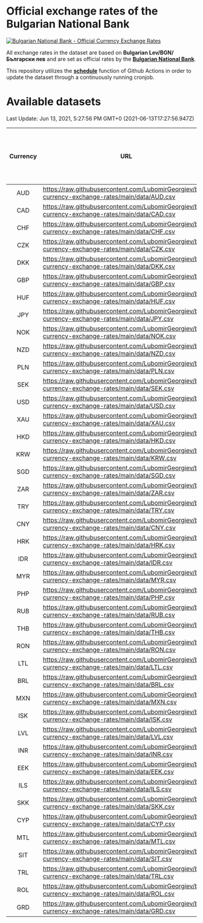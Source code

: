 # Official exchange rates of the Bulgarian National Bank

[![Bulgarian National Bank - Official Currency Exchange Rates](https://github.com/LubomirGeorgiev/bnb-currency-exchange-rates/actions/workflows/update-rates.yml/badge.svg?branch=main)](https://github.com/LubomirGeorgiev/bnb-currency-exchange-rates/actions/workflows/update-rates.yml)

All exchange rates in the dataset are based on **Bulgarian Lev/BGN/Български лев** and are set as official rates by the [**Bulgarian National Bank**](https://www.bnb.bg/Statistics/StExternalSector/StExchangeRates/StERForeignCurrencies/index.htm?toLang=_EN).

This repository utilizes the [**schedule**](https://docs.github.com/en/actions/reference/events-that-trigger-workflows) function of Github Actions in order to update the dataset through a continuously running cronjob.

# Available datasets

<!-- START LINKS (DO NOT EVER FU*ING DELETE THIS COMMENT FOR THE LOVE OF YOUR LIFE!!! IF YOU ARE CURIOS HOW IT WORKS, YOU CAN HAVE A LOOK AT ./src/updateReadme.ts) -->

Last Update: Jun 13, 2021, 5:27:56 PM GMT+0 (2021-06-13T17:27:56.947Z)

| Currency | URL                                                                                             | Number of records | Number of missing days that were filled in |
| :------: | ----------------------------------------------------------------------------------------------- | :---------------: | :----------------------------------------: |
|   AUD    | https://raw.githubusercontent.com/LubomirGeorgiev/bnb-currency-exchange-rates/main/data/AUD.csv |       7797        |                    2406                    |
|   CAD    | https://raw.githubusercontent.com/LubomirGeorgiev/bnb-currency-exchange-rates/main/data/CAD.csv |       7797        |                    2406                    |
|   CHF    | https://raw.githubusercontent.com/LubomirGeorgiev/bnb-currency-exchange-rates/main/data/CHF.csv |       7797        |                    2406                    |
|   CZK    | https://raw.githubusercontent.com/LubomirGeorgiev/bnb-currency-exchange-rates/main/data/CZK.csv |       7797        |                    2406                    |
|   DKK    | https://raw.githubusercontent.com/LubomirGeorgiev/bnb-currency-exchange-rates/main/data/DKK.csv |       7797        |                    2406                    |
|   GBP    | https://raw.githubusercontent.com/LubomirGeorgiev/bnb-currency-exchange-rates/main/data/GBP.csv |       7797        |                    2406                    |
|   HUF    | https://raw.githubusercontent.com/LubomirGeorgiev/bnb-currency-exchange-rates/main/data/HUF.csv |       7797        |                    2406                    |
|   JPY    | https://raw.githubusercontent.com/LubomirGeorgiev/bnb-currency-exchange-rates/main/data/JPY.csv |       7797        |                    2406                    |
|   NOK    | https://raw.githubusercontent.com/LubomirGeorgiev/bnb-currency-exchange-rates/main/data/NOK.csv |       7797        |                    2406                    |
|   NZD    | https://raw.githubusercontent.com/LubomirGeorgiev/bnb-currency-exchange-rates/main/data/NZD.csv |       7797        |                    2406                    |
|   PLN    | https://raw.githubusercontent.com/LubomirGeorgiev/bnb-currency-exchange-rates/main/data/PLN.csv |       7797        |                    2406                    |
|   SEK    | https://raw.githubusercontent.com/LubomirGeorgiev/bnb-currency-exchange-rates/main/data/SEK.csv |       7797        |                    2406                    |
|   USD    | https://raw.githubusercontent.com/LubomirGeorgiev/bnb-currency-exchange-rates/main/data/USD.csv |       7797        |                    2406                    |
|   XAU    | https://raw.githubusercontent.com/LubomirGeorgiev/bnb-currency-exchange-rates/main/data/XAU.csv |       7797        |                    2408                    |
|   HKD    | https://raw.githubusercontent.com/LubomirGeorgiev/bnb-currency-exchange-rates/main/data/HKD.csv |       7497        |                    2317                    |
|   KRW    | https://raw.githubusercontent.com/LubomirGeorgiev/bnb-currency-exchange-rates/main/data/KRW.csv |       7497        |                    2317                    |
|   SGD    | https://raw.githubusercontent.com/LubomirGeorgiev/bnb-currency-exchange-rates/main/data/SGD.csv |       7497        |                    2317                    |
|   ZAR    | https://raw.githubusercontent.com/LubomirGeorgiev/bnb-currency-exchange-rates/main/data/ZAR.csv |       7497        |                    2317                    |
|   TRY    | https://raw.githubusercontent.com/LubomirGeorgiev/bnb-currency-exchange-rates/main/data/TRY.csv |       5980        |                    1848                    |
|   CNY    | https://raw.githubusercontent.com/LubomirGeorgiev/bnb-currency-exchange-rates/main/data/CNY.csv |       5862        |                    1814                    |
|   HRK    | https://raw.githubusercontent.com/LubomirGeorgiev/bnb-currency-exchange-rates/main/data/HRK.csv |       5862        |                    1814                    |
|   IDR    | https://raw.githubusercontent.com/LubomirGeorgiev/bnb-currency-exchange-rates/main/data/IDR.csv |       5862        |                    1814                    |
|   MYR    | https://raw.githubusercontent.com/LubomirGeorgiev/bnb-currency-exchange-rates/main/data/MYR.csv |       5862        |                    1814                    |
|   PHP    | https://raw.githubusercontent.com/LubomirGeorgiev/bnb-currency-exchange-rates/main/data/PHP.csv |       5862        |                    1814                    |
|   RUB    | https://raw.githubusercontent.com/LubomirGeorgiev/bnb-currency-exchange-rates/main/data/RUB.csv |       5862        |                    1814                    |
|   THB    | https://raw.githubusercontent.com/LubomirGeorgiev/bnb-currency-exchange-rates/main/data/THB.csv |       5862        |                    1814                    |
|   RON    | https://raw.githubusercontent.com/LubomirGeorgiev/bnb-currency-exchange-rates/main/data/RON.csv |       5803        |                    1796                    |
|   LTL    | https://raw.githubusercontent.com/LubomirGeorgiev/bnb-currency-exchange-rates/main/data/LTL.csv |       5148        |                    1577                    |
|   BRL    | https://raw.githubusercontent.com/LubomirGeorgiev/bnb-currency-exchange-rates/main/data/BRL.csv |       4894        |                    1519                    |
|   MXN    | https://raw.githubusercontent.com/LubomirGeorgiev/bnb-currency-exchange-rates/main/data/MXN.csv |       4894        |                    1519                    |
|   ISK    | https://raw.githubusercontent.com/LubomirGeorgiev/bnb-currency-exchange-rates/main/data/ISK.csv |       4795        |                    1482                    |
|   LVL    | https://raw.githubusercontent.com/LubomirGeorgiev/bnb-currency-exchange-rates/main/data/LVL.csv |       4787        |                    1467                    |
|   INR    | https://raw.githubusercontent.com/LubomirGeorgiev/bnb-currency-exchange-rates/main/data/INR.csv |       4525        |                    1403                    |
|   EEK    | https://raw.githubusercontent.com/LubomirGeorgiev/bnb-currency-exchange-rates/main/data/EEK.csv |       3993        |                    1219                    |
|   ILS    | https://raw.githubusercontent.com/LubomirGeorgiev/bnb-currency-exchange-rates/main/data/ILS.csv |       3801        |                    1184                    |
|   SKK    | https://raw.githubusercontent.com/LubomirGeorgiev/bnb-currency-exchange-rates/main/data/SKK.csv |       2967        |                    909                     |
|   CYP    | https://raw.githubusercontent.com/LubomirGeorgiev/bnb-currency-exchange-rates/main/data/CYP.csv |       2899        |                    883                     |
|   MTL    | https://raw.githubusercontent.com/LubomirGeorgiev/bnb-currency-exchange-rates/main/data/MTL.csv |       2599        |                    794                     |
|   SIT    | https://raw.githubusercontent.com/LubomirGeorgiev/bnb-currency-exchange-rates/main/data/SIT.csv |       2537        |                    773                     |
|   TRL    | https://raw.githubusercontent.com/LubomirGeorgiev/bnb-currency-exchange-rates/main/data/TRL.csv |       1815        |                    556                     |
|   ROL    | https://raw.githubusercontent.com/LubomirGeorgiev/bnb-currency-exchange-rates/main/data/ROL.csv |       1694        |                    521                     |
|   GRD    | https://raw.githubusercontent.com/LubomirGeorgiev/bnb-currency-exchange-rates/main/data/GRD.csv |        359        |                    107                     |

<!-- END LINKS (DO NOT EVER FU*ING DELETE THIS COMMENT FOR THE LOVE OF YOUR LIFE!!! IF YOU ARE CURIOS HOW IT WORKS, YOU CAN HAVE A LOOK AT ./src/updateReadme.ts) -->
